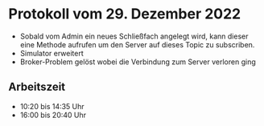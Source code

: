 # Protokoll vom 29. Dezember 2022 

- Sobald vom Admin ein neues Schließfach angelegt wird, kann dieser eine Methode aufrufen um den Server auf dieses Topic zu subscriben.
- Simulator erweitert
- Broker-Problem gelöst wobei die Verbindung zum Server verloren ging  

## Arbeitszeit
<!-- { "progress": true, "date": ["22/12/29"] } -->
- 10:20 bis 14:35 Uhr
- 16:00 bis 20:40 Uhr
<!-- { "progress": false } -->
